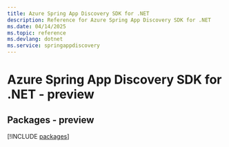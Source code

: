```yaml
---
title: Azure Spring App Discovery SDK for .NET
description: Reference for Azure Spring App Discovery SDK for .NET
ms.date: 04/14/2025
ms.topic: reference
ms.devlang: dotnet
ms.service: springappdiscovery
---
```

# Azure Spring App Discovery SDK for .NET - preview
## Packages - preview
[!INCLUDE [packages](spring-app-discovery-index.md)]